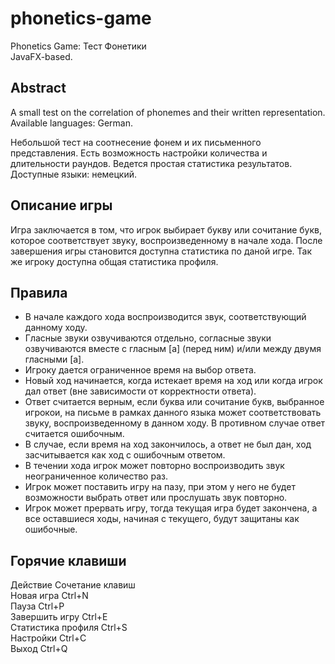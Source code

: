 # phonetics-game
Phonetics Game: Тест Фонетики  
JavaFX-based.

Abstract
-
A small test on the correlation of phonemes and their written representation.  
Available languages: German.


Небольшой тест на соотнесение фонем и их письменного представления.
Есть возможность настройки количества и длительности раундов. Ведется простая статистика результатов.  
Доступные языки: немецкий.

Описание игры
-
Игра заключается в том, что игрок выбирает букву или сочитание букв, которое соответствует звуку, воспроизведенному в начале хода. После завершения игры становится доступна статистика по даной игре. Так же игроку доступна общая статистика профиля.


Правила
-
* В начале каждого хода воспроизводится звук, соответствующий данному ходу.  
* Гласные звуки озвучиваются отдельно, согласные звуки озвучиваются вместе с гласным [a] (перед ним) и/или между двумя гласными [a].  
* Игроку дается ограниченное время на выбор ответа.  
* Новый ход начинается, когда истекает время на ход или когда игрок дал ответ (вне зависимости от корректности ответа).  
* Ответ считается верным, если буква или сочитание букв, выбранное игрокои, на письме в рамках данного языка может соответствовать звуку, воспроизведенному в данном ходу. В противном случае ответ считается ошибочным.  
* В случае, если время на ход закончилось, а ответ не был дан, ход засчитывается как ход с ошибочным ответом.  
* В течении хода игрок может повторно воспроизводить звук неограниченное количество раз.  
* Игрок может поставить игру на пазу, при этом у него не будет возможности выбрать ответ или прослушать звук повторно.  
* Игрок может прервать игру, тогда текущая игра будет закончена, а все оставшиеся ходы, начиная с текущего, будут защитаны как ошибочные.  


Горячие клавиши
-
Действие	Сочетание клавиш  
Новая игра	        Ctrl+N  
Пауза	              Ctrl+P  
Завершить игру	    Ctrl+E  
Статистика профиля	Ctrl+S  
Настройки	          Ctrl+C  
Выход	              Ctrl+Q  

